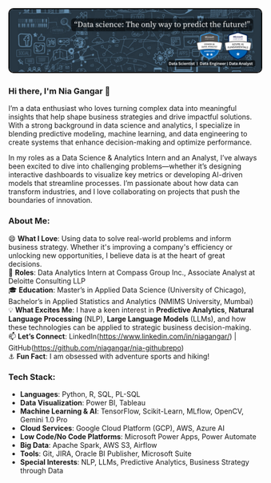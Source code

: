 <img src="https://github.com/niagangar10/niagangar10/blob/main/Untitled%20design.png?raw=true" alt="Bordered Image" style="border: 2px solid black; border-radius: 10px;">

### Hi there, I'm Nia Gangar 👋

I’m a data enthusiast who loves turning complex data into meaningful insights that help shape business strategies and drive impactful solutions. With a strong background in data science and analytics, I specialize in blending predictive modeling, machine learning, and data engineering to create systems that enhance decision-making and optimize performance. 

In my roles as a Data Science & Analytics Intern and an Analyst, I’ve always been excited to dive into challenging problems—whether it’s designing interactive dashboards to visualize key metrics or developing AI-driven models that streamline processes. I’m passionate about how data can transform industries, and I love collaborating on projects that push the boundaries of innovation.

### About Me:
😄 **What I Love**: Using data to solve real-world problems and inform business strategy. Whether it's improving a company's efficiency or unlocking new opportunities, I believe data is at the heart of great decisions.  
💼 **Roles**: Data Analytics Intern at Compass Group Inc., Associate Analyst at Deloitte Consulting LLP  
🎓 **Education**: Master’s in Applied Data Science (University of Chicago), Bachelor’s in Applied Statistics and Analytics (NMIMS University, Mumbai)  
💡 **What Excites Me**: I have a keen interest in **Predictive Analytics**, **Natural Language Processing** (NLP), **Large Language Models** (LLMs), and how these technologies can be applied to strategic business decision-making.  
📫 **Let’s Connect**: LinkedIn(https://www.linkedin.com/in/niagangar/) | GitHub(https://github.com/niagangar/nia-githubrepo)  
⚓ **Fun Fact**: I am obsessed with adventure sports and hiking!

### Tech Stack:
- **Languages**: Python, R, SQL, PL-SQL  
- **Data Visualization**: Power BI, Tableau  
- **Machine Learning & AI**: TensorFlow, Scikit-Learn, MLflow, OpenCV, Gemini 1.0 Pro  
- **Cloud Services**: Google Cloud Platform (GCP), AWS, Azure AI  
- **Low Code/No Code Platforms**: Microsoft Power Apps, Power Automate  
- **Big Data**: Apache Spark, AWS S3, Airflow  
- **Tools**: Git, JIRA, Oracle BI Publisher, Microsoft Suite  
- **Special Interests**: NLP, LLMs, Predictive Analytics, Business Strategy through Data
